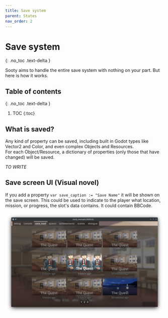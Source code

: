 ```yaml
---
title: Save system
parent: States
nav_order: 2
---
```


# Save system
{: .no_toc .text-delta }

Sooty aims to handle the entire save system with nothing on your part. But here is how it works.

## Table of contents
{: .no_toc .text-delta }

1. TOC
{:toc}

## What is saved?
Any kind of property can be saved, including built in Godot types like Vector2 and Color, and even complex Objects and Resources.  
For each Object/Resource, a dictionary of properties (only those that have changed) will be saved.  

*TO WRITE*

## Save screen UI (Visual novel)
If you add a property `var save_caption := "Save Name"` it will be shown on the save screen. This could be used to indicate to the player what location, mission, or progress, the slot's data contains. It could contain BBCode.

![](/docs/states/save_screen.png)
